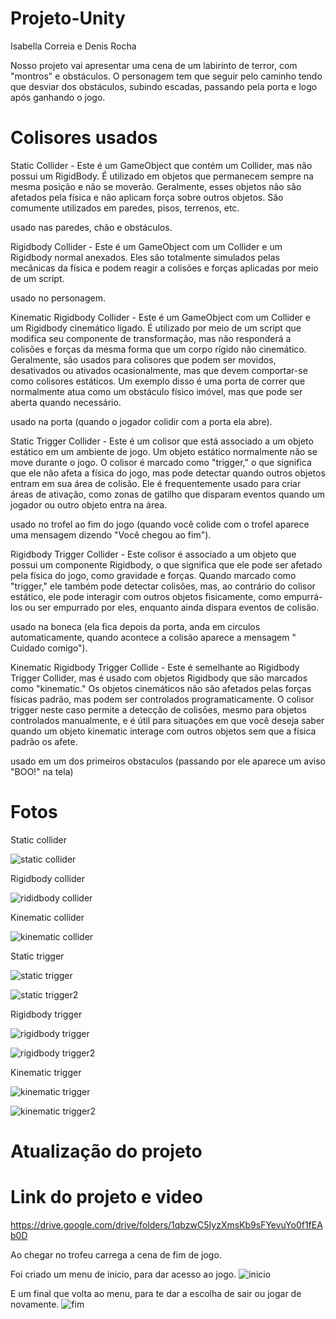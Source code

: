 # Projeto-Unity
Isabella Correia e Denis Rocha

Nosso projeto vai apresentar uma cena de um labirinto de terror, com "montros" e obstáculos. O personagem tem que seguir pelo caminho tendo que desviar dos obstáculos, subindo escadas, passando pela porta e logo após ganhando o jogo. 
# Colisores usados
Static Collider - 
Este é um GameObject que contém um Collider, mas não possui um RigidBody. É utilizado em objetos que permanecem sempre na mesma posição e não se moverão. Geralmente, esses objetos não são afetados pela física e não aplicam força sobre outros objetos. São comumente utilizados em paredes, pisos, terrenos, etc.

usado nas paredes, chão e obstáculos.





Rigidbody Collider - 
Este é um GameObject com um Collider e um Rigidbody normal anexados. Eles são totalmente simulados pelas mecânicas da física e podem reagir a colisões e forças aplicadas por meio de um script.

usado no personagem.





Kinematic Rigidbody Collider - 
Este é um GameObject com um Collider e um Rigidbody cinemático ligado. É utilizado por meio de um script que modifica seu componente de transformação, mas não responderá a colisões e forças da mesma forma que um corpo rígido não cinemático. Geralmente, são usados para colisores que podem ser movidos, desativados ou ativados ocasionalmente, mas que devem comportar-se como colisores estáticos. Um exemplo disso é uma porta de correr que normalmente atua como um obstáculo físico imóvel, mas que pode ser aberta quando necessário. 

usado na porta (quando o jogador colidir com a porta ela abre).





Static Trigger Collider - 
Este é um colisor que está associado a um objeto estático em um ambiente de jogo. Um objeto estático normalmente não se move durante o jogo. O colisor é marcado como "trigger," o que significa que ele não afeta a física do jogo, mas pode detectar quando outros objetos entram em sua área de colisão. Ele é frequentemente usado para criar áreas de ativação, como zonas de gatilho que disparam eventos quando um jogador ou outro objeto entra na área.

usado no trofel ao fim do jogo (quando você colide com o trofel aparece uma mensagem dizendo "Você chegou ao fim").





Rigidbody Trigger Collider - 
Este colisor é associado a um objeto que possui um componente Rigidbody, o que significa que ele pode ser afetado pela física do jogo, como gravidade e forças. Quando marcado como "trigger," ele também pode detectar colisões, mas, ao contrário do colisor estático, ele pode interagir com outros objetos fisicamente, como empurrá-los ou ser empurrado por eles, enquanto ainda dispara eventos de colisão. 

usado na  boneca (ela fica depois da porta, anda em circulos automaticamente, quando acontece a colisão aparece a mensagem " Cuidado comigo").





Kinematic Rigidbody Trigger Collide - 
Este é semelhante ao Rigidbody Trigger Collider, mas é usado com objetos Rigidbody que são marcados como "kinematic." Os objetos cinemáticos não são afetados pelas forças físicas padrão, mas podem ser controlados programaticamente. O colisor trigger neste caso permite a detecção de colisões, mesmo para objetos controlados manualmente, e é útil para situações em que você deseja saber quando um objeto kinematic interage com outros objetos sem que a física padrão os afete. 

usado em um dos primeiros obstaculos (passando por ele aparece um aviso "BOO!" na tela)
 

# Fotos 

Static collider

![static collider](https://github.com/Denis-Rocha/Projeto-Unity/assets/128486492/c6213b67-c202-4043-82ea-8ba3899da97a) 





Rigidbody collider

![rididbody collider](https://github.com/Denis-Rocha/Projeto-Unity/assets/128486492/c40904e3-529f-4408-96d6-57743951174c)





Kinematic collider

![kinematic collider](https://github.com/Denis-Rocha/Projeto-Unity/assets/128486492/99d1de84-eeba-41b5-b9d5-bb5812664982)




Static trigger

![static trigger](https://github.com/Denis-Rocha/Projeto-Unity/assets/128486492/f5089cf5-2bf0-48f7-b5bd-52439f06fa18)

![static trigger2](https://github.com/Denis-Rocha/Projeto-Unity/assets/128486492/60626e61-05cf-4ecc-a632-32a4c6e8e713)





Rigidbody trigger

![rigidbody trigger](https://github.com/Denis-Rocha/Projeto-Unity/assets/128486492/e3189a01-c0ac-4e10-852e-420b09738097)

![rigidbody trigger2](https://github.com/Denis-Rocha/Projeto-Unity/assets/128486492/8738ee17-43a3-4e38-90f1-75c4f2023e63)





Kinematic trigger

![kinematic trigger](https://github.com/Denis-Rocha/Projeto-Unity/assets/128486492/42dab6ce-954e-4fda-b69c-8b702035efd9)

![kinematic trigger2](https://github.com/Denis-Rocha/Projeto-Unity/assets/128486492/93d0875c-f92b-4938-8527-3f4435476fab)



# Atualização do projeto

# Link do projeto e video
https://drive.google.com/drive/folders/1qbzwC5IyzXmsKb9sFYevuYo0f1fEAb0D


Ao chegar no trofeu carrega a cena de fim de jogo.







Foi criado um menu de inicio, para dar acesso ao jogo.
![inicio](https://github.com/Denis-Rocha/Projeto-Unity/assets/127851983/9403ef5c-4014-4bd9-ac98-ee24f19b7990)








E um final que volta ao menu, para te dar a escolha de sair ou jogar de novamente.
![fim](https://github.com/Denis-Rocha/Projeto-Unity/assets/127851983/d73f274e-f026-4342-a9eb-464c25486a78)









